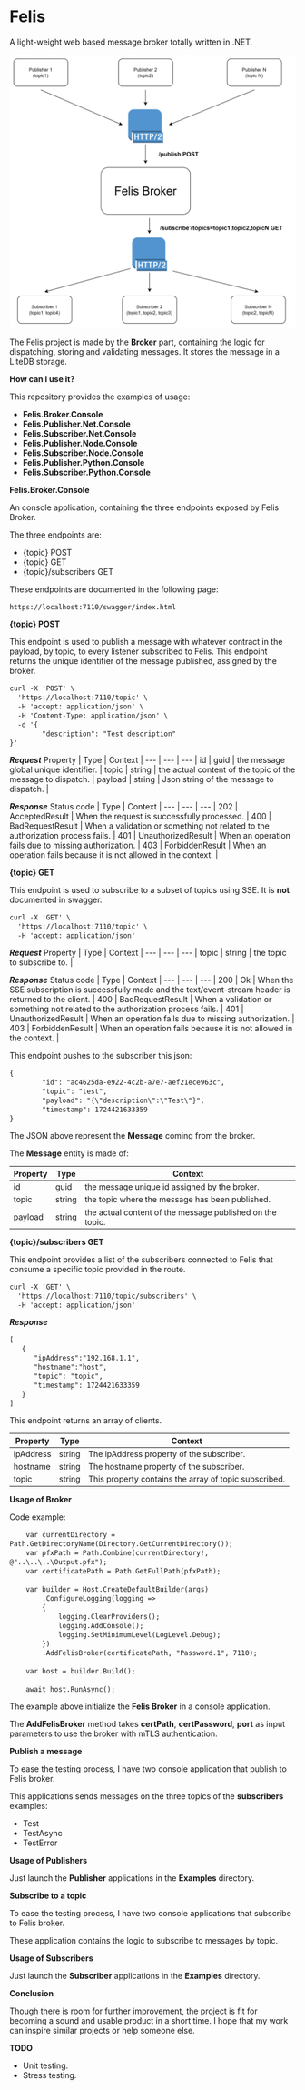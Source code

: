 # Felis
A light-weight web based message broker totally written in .NET.

![FelisDiagram.png](Images%2FFelisDiagram.png)

The Felis project is made by the **Broker** part, containing the logic for dispatching, storing and validating messages. It stores the message in a LiteDB storage.

**How can I use it?**

This repository provides the examples of usage:

- **Felis.Broker.Console**
- **Felis.Publisher.Net.Console**
- **Felis.Subscriber.Net.Console**
- **Felis.Publisher.Node.Console**
- **Felis.Subscriber.Node.Console**
- **Felis.Publisher.Python.Console**
- **Felis.Subscriber.Python.Console**

**Felis.Broker.Console**

An console application, containing the three endpoints exposed by Felis Broker.

The three endpoints are:

- {topic} POST
- {topic} GET
- {topic}/subscribers GET

These endpoints are documented in the following page:

```
https://localhost:7110/swagger/index.html
```

**{topic} POST**

This endpoint is used to publish a message with whatever contract in the payload, by topic, to every listener subscribed to Felis.
This endpoint returns the unique identifier of the message published, assigned by the broker.

```
curl -X 'POST' \
  'https://localhost:7110/topic' \
  -H 'accept: application/json' \
  -H 'Content-Type: application/json' \
  -d '{
        "description": "Test description"
}'
```

***Request***
Property | Type | Context |
--- | --- | --- |
id | guid | the message global unique identifier. |
topic | string | the actual content of the topic of the message to dispatch. |
payload | string | Json string of the message to dispatch. |

***Response***
Status code | Type | Context |
--- | --- | --- |
202 | AcceptedResult | When the request is successfully processed. |
400 | BadRequestResult | When a validation or something not related to the authorization process fails. |
401 | UnauthorizedResult | When an operation fails due to missing authorization. |
403 | ForbiddenResult | When an operation fails because it is not allowed in the context. |

**{topic} GET**

This endpoint is used to subscribe to a subset of topics using SSE. It is **not** documented in swagger.

```
curl -X 'GET' \
  'https://localhost:7110/topic' \
  -H 'accept: application/json'
```

***Request***
Property | Type | Context |
--- | --- | --- |
topic | string | the topic to subscribe to. |

***Response***
Status code | Type | Context |
--- | --- | --- |
200 | Ok | When the SSE subscription is successfully made and the text/event-stream header is returned to the client. |
400 | BadRequestResult | When a validation or something not related to the authorization process fails. |
401 | UnauthorizedResult | When an operation fails due to missing authorization. |
403 | ForbiddenResult | When an operation fails because it is not allowed in the context. |

This endpoint pushes to the subscriber this json:

```
{
        "id": "ac4625da-e922-4c2b-a7e7-aef21ece963c",
        "topic": "test",
        "payload": "{\"description\":\"Test\"}",
        "timestamp": 1724421633359
}
```
The JSON above represent the **Message** coming from the broker.

The **Message** entity is made of:

Property | Type | Context |
--- | --- | --- |
id | guid | the message unique id assigned by the broker. |
topic | string | the topic where the message has been published. |
payload | string | the actual content of the message published on the topic. |

**{topic}/subscribers GET**

This endpoint provides a list of the subscribers connected to Felis that consume a specific topic provided in the route.

```
curl -X 'GET' \
  'https://localhost:7110/topic/subscribers' \
  -H 'accept: application/json'
```

***Response***

```
[
   {
      "ipAddress":"192.168.1.1",
      "hostname":"host",
      "topic": "topic",
      "timestamp": 1724421633359
   }
]
```
This endpoint returns an array of clients.

Property | Type   | Context                                               |
--- |--------|-------------------------------------------------------|
ipAddress | string | The ipAddress property of the subscriber.             |
hostname | string | The hostname property of the subscriber.              |
topic | string   | This property contains the array of topic subscribed. |

**Usage of Broker**

Code example:

```
    var currentDirectory = Path.GetDirectoryName(Directory.GetCurrentDirectory());
    var pfxPath = Path.Combine(currentDirectory!, @"..\..\..\Output.pfx");
    var certificatePath = Path.GetFullPath(pfxPath);

    var builder = Host.CreateDefaultBuilder(args)
        .ConfigureLogging(logging =>
        {
            logging.ClearProviders();
            logging.AddConsole();
            logging.SetMinimumLevel(LogLevel.Debug);
        })
        .AddFelisBroker(certificatePath, "Password.1", 7110);

    var host = builder.Build();

    await host.RunAsync();
```
The example above initialize the **Felis Broker** in a console application.

The **AddFelisBroker** method takes **certPath**, **certPassword**, **port** as input parameters to use the broker with mTLS authentication.

**Publish a message**

To ease the testing process, I have two console application that publish to Felis broker.

This applications sends messages on the three topics of the **subscribers** examples:
- Test
- TestAsync
- TestError

**Usage of Publishers**

Just launch the **Publisher** applications in the **Examples** directory.

**Subscribe to a topic**

To ease the testing process, I have two console applications that subscribe to Felis broker.

These application contains the logic to subscribe to messages by topic.

**Usage of Subscribers**

Just launch the **Subscriber** applications in the **Examples** directory.

**Conclusion**

Though there is room for further improvement, the project is fit for becoming a sound and usable product in a short time. I hope that my work can inspire similar projects or help someone else.

**TODO**

- Unit testing.
- Stress testing.
